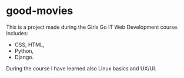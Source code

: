 # good-movies

This is a project made during the Girls Go IT Web Development course.
Includes:
- CSS, HTML,
- Python,
- Django.

During the course I have learned also Linux basics and UX/UI.
